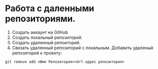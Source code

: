 # Работа с даленными репозиториями.
1. Создать аккаунт на GitHub
2. Создать локальный репозиторий.
3. Создать удаленный репоиторий.
4. Связать удаленный репозиторий с локальным.
Добавить удаленый репозиторий к проекту:
```
git remove add <Имя Репозитория><Url-адрес репозитория>
```

